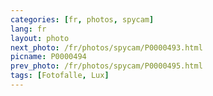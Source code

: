 ```yaml
---
categories: [fr, photos, spycam]
lang: fr
layout: photo
next_photo: /fr/photos/spycam/P0000493.html
picname: P0000494
prev_photo: /fr/photos/spycam/P0000495.html
tags: [Fotofalle, Lux]
---
```

